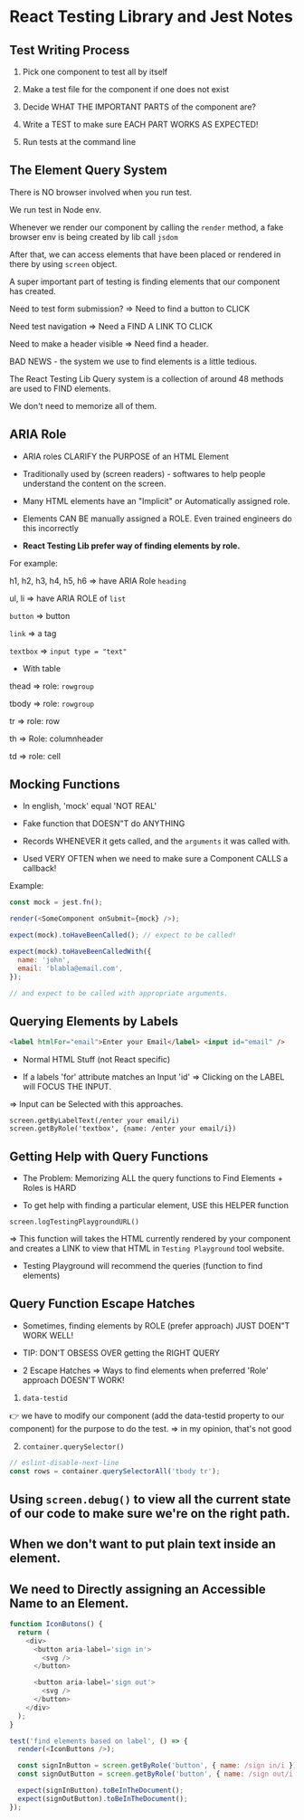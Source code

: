 # React Testing Library and Jest Notes

## Test Writing Process

1. Pick one component to test all by itself

2. Make a test file for the component if one does not exist

3. Decide WHAT THE IMPORTANT PARTS of the component are?

4. Write a TEST to make sure EACH PART WORKS AS EXPECTED!

5. Run tests at the command line

## The Element Query System

There is NO browser involved when you run test.

We run test in Node env.

Whenever we render our component by calling the `render` method, a fake browser env is being created by lib call `jsdom`

After that, we can access elements that have been placed or rendered in there by using `screen` object.

A super important part of testing is finding elements that our component has created.

Need to test form submission? => Need to find a button to CLICK

Need test navigation => Need a FIND A LINK TO CLICK

Need to make a header visible => Need find a header.

BAD NEWS - the system we use to find elements is a little tedious.

The React Testing Lib Query system is a collection of around 48 methods are used to FIND elements.

We don't need to memorize all of them.

## ARIA Role

- ARIA roles CLARIFY the PURPOSE of an HTML Element

- Traditionally used by (screen readers) - softwares to help people understand the content on the screen.

- Many HTML elements have an "Implicit" or Automatically assigned role.

- Elements CAN BE manually assigned a ROLE. Even trained engineers do this incorrectly

- <strong> React Testing Lib prefer way of finding elements by role. </strong>

For example:

h1, h2, h3, h4, h5, h6 => have ARIA Role `heading`

ul, li => have ARIA ROLE of `list`

`button` => button

`link` => a tag

`textbox` => `input type = "text"`

- With table

thead => role: `rowgroup`

tbody => role: `rowgroup`

tr => role: row

th => Role: columnheader

td => role: cell

## Mocking Functions

- In english, 'mock' equal 'NOT REAL'

- Fake function that DOESN"T do ANYTHING

- Records WHENEVER it gets called, and the `arguments` it was called with.

- Used VERY OFTEN when we need to make sure a Component CALLS a callback!

Example:

```javascript
const mock = jest.fn();

render(<SomeComponent onSubmit={mock} />);

expect(mock).toHaveBeenCalled(); // expect to be called!

expect(mock).toHaveBeenCalledWith({
  name: 'john',
  email: 'blabla@email.com',
});

// and expect to be called with appropriate arguments.
```

## Querying Elements by Labels

```html
<label htmlFor="email">Enter your Email</label> <input id="email" />
```

- Normal HTML Stuff (not React specific)

- If a labels 'for' attribute matches an Input 'id' => Clicking on the LABEL will FOCUS THE INPUT.

=> Input can be Selected with this approaches.

`screen.getByLabelText(/enter your email/i)` <br />
`screen.getByRole('textbox', {name: /enter your email/i})`

## Getting Help with Query Functions

- The Problem: Memorizing ALL the query functions to Find Elements + Roles is HARD

- To get help with finding a particular element, USE this HELPER function

`screen.logTestingPlaygroundURL()`

=> This function will takes the HTML currently rendered by your component and creates a LINK to view that HTML in `Testing Playground` tool website.

- Testing Playground will recommend the queries (function to find elements)

## Query Function Escape Hatches

- Sometimes, finding elements by ROLE (prefer approach) JUST DOEN"T WORK WELL!

- TIP: DON'T OBSESS OVER getting the RIGHT QUERY

- 2 Escape Hatches => Ways to find elements when preferred 'Role' approach DOESN'T WORK!

1. `data-testid`

👉 we have to modify our component (add the data-testid property to our component) for the purpose to do the test. => in my opinion, that's not good

2. `container.querySelector()`

```js
// eslint-disable-next-line
const rows = container.querySelectorAll('tbody tr');
```

## Using `screen.debug()` to view all the current state of our code to make sure we're on the right path.

## When we don't want to put plain text inside an element.

## We need to Directly assigning an Accessible Name to an Element.

```js
function IconButons() {
  return (
    <div>
      <button aria-label='sign in'>
        <svg />
      </button>

      <button aria-label='sign out'>
        <svg />
      </button>
    </div>
  );
}

test('find elements based on label', () => {
  render(<IconButtons />);

  const signInButton = screen.getByRole('button', { name: /sign in/i });
  const signOutButton = screen.getByRole('button', { name: /sign out/i });

  expect(signInButton).toBeInTheDocument();
  expect(signOutButton).toBeInTheDocument();
});
```
